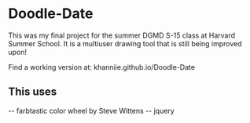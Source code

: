# Doodle-Date
This was my final project for the summer DGMD S-15 class at Harvard Summer School. It is a multiuser drawing tool that is still being improved upon!

Find a working version at: khanniie.github.io/Doodle-Date

## This uses
-- farbtastic color wheel by Steve Wittens
-- jquery
